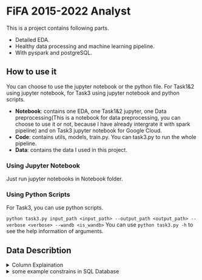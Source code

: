 # FiFA 2015-2022 Analyst
This is a project contains following parts. 
- Detailed EDA.
- Healthy data processing and machine learning pipeline.
- With pyspark and postgreSQL.
## How to use it 
You can choose to use the jupyter notebook or the python file. For Task1&2 using jupyter notebook, for Task3 using jupyter notebook and python scripts.

- **Notebook**: contains one EDA, one Task1&2 jupyter, one Data preprocessing(This is a notebook for data preprocessing, you can choose to use it or not, because I have already intergrate it with spark pipeline) and on Task3 jupyter notebook for Google Cloud. 
- **Code**: contains utils, models, train.py. You can task3.py to run the whole pipeline. 
- **Data**: contains the data I used in this project.

### Using Jupyter Notebook 

Just run jupyter notebooks in Notebook folder. 

### Using Python Scripts
For Task3, you can use python scripts. 

`python task3.py input_path <input_path> --output_path <output_path> --verbose <verbose> --wandb <is_wandb>`
You can use `python task3.py -h` to see the help information of arguments. 

## Data Describtion

<details>
<summary>Column Explaination</summary>

- `sofifa_id`: This is an integer that represents the unique ID of a player in the SoFIFA database.
- `player_url`: This is a string that contains the URL of a player's profile.
- `short_name`: This is a string representing the short name of the player.
- `long_name`: This is a string representing the full name of the player.
- `player_positions`: This string represents the positions the player can play in.
- `overall`: This integer represents the overall performance rating of the player.
- `potential`: This integer represents the potential performance rating of the player.
- `value_eur`: This double represents the market value of the player in Euros.
- `wage_eur`: This double represents the wage of the player in Euros.
- `age`: This integer represents the age of the player.
- `dob`: This date field represents the date of birth of the player.
- `height_cm`: This integer represents the height of the player in centimeters.
- `weight_kg`: This integer represents the weight of the player in kilograms.
- `club_team_id`: This double likely represents the unique ID of the club team the player belongs to.
- `club_name`: This string represents the name of the club team the player belongs to.
- `league_name`: This string represents the name of the league the club team competes in.
- `league_level`: This double likely represents the level or tier of the league the club team competes in.
- `club_position`: This string represents the position the player plays in at their club team.
- `club_jersey_number`: This double represents the jersey number of the player at their club team.
- `club_loaned_from`: This string represents the club team the player is loaned from, if applicable.
- `club_joined`: This date field represents the date when the player joined the current club.
- `club_contract_valid_until`: This double likely represents the year until which the player's contract with the club is valid.
- `nationality_id`: This integer likely represents a unique identifier for the player's nationality.
- `nationality_name`: This string represents the nationality of the player.
- `nation_team_id`: This double likely represents the unique ID of the national team the player belongs to.
- `nation_position`: This string represents the position the player plays in at their national team.
- `nation_jersey_number`: This double represents the jersey number of the player at their national team.
- `preferred_foot`: This string indicates the player's preferred foot (either 'Left' or 'Right').
- `weak_foot`: This integer represents the player's skill level with their non-dominant foot.
- `skill_moves`: This integer represents the number of skill moves the player can perform.
- `international_reputation`: This integer represents the player's reputation on an international level.
- `work_rate`: This string represents the player's work rate, typically represented as a combination of their attacking and defensive work rates.
- `body_type`: This string describes the player's body type.
- `real_face`: This string indicates whether the player has a real face in the game or not.
- `release_clause_eur`: This double represents the player's release clause in Euros, if applicable.
- `player_tags`: This string contains any special tags associated with the player.
- `player_traits`: This string contains any special traits that the player has.
- `pace`, `shooting`, `passing`, `dribbling`, `defending`, `physic`: These doubles represent the player's skill ratings in these areas.
- `attacking_crossing`, `attacking_finishing`, `attacking_heading_accuracy`, `attacking_short_passing`, `attacking_volleys`: These integers represent various attacking attributes of the player.
- `skill_dribbling`, `skill_curve`, `skill_fk_accuracy`, `skill_long_passing`, `skill_ball_control`: These integers represent various skill attributes of the player.
- `movement_acceleration`, `movement_sprint_speed`, `movement_agility`, `movement_reactions`, `movement_balance`: These integers represent various movement attributes of the player.
- `power_shot_power`, `power_jumping`, `power_stamina`, `power_strength`, `power_long_shots`: These integers represent various power attributes of the player.
- `mentality_aggression`, `mentality_interceptions`, `mentality_positioning`, `mentality_vision`, `mentality_penalties`, `mentality_composure`: These integers represent various mentality attributes of the player.
- `defending_marking_awareness`, `defending_standing_tackle`, `defending_sliding_tackle`: These integers represent various defending attributes of the player- `goalkeeping_diving`, `goalkeeping_handling`, `goalkeeping_kicking`, `goalkeeping_positioning`, `goalkeeping_reflexes`: These integers represent various goalkeeping attributes of the player.
- `goalkeeping_speed`: This double represents the speed attribute of the player in goalkeeping.
- `ls`, `st`, `rs`, `lw`, `lf`, `cf`, `rf`, `rw`, `lam`, `cam`, `ram`, `lm`, `lcm`, `cm`, `rcm`, `rm`, `lwb`, `ldm`, `cdm`, `rdm`, `rwb`, `lb`, `lcb`, `cb`, `rcb`, `rb`, `gk`: These strings represent the player's skills ratings in different positions on the pitch.
- `player_face_url`: This string represents the URL of the player's face image.
- `club_logo_url`: This string represents the URL of the club's logo.
- `club_flag_url`: This string represents the URL of the club's flag.
- `nation_logo_url`: This string represents the URL of the nation's logo.
- `nation_flag_url`: This string represents the URL of the nation's flag.
- `year`: This integer represents the year of the data.
- `id`: This long integer likely represents a unique identifier for each row or record in the dataset.

</details>

<details>
<summary>some example constrains in SQL Database</summary>

- `_c0 INT PRIMARY KEY`: Defines `_c0` as an integer field that serves as the primary key.
- `sofifa_id INT NOT NULL`: Defines `sofifa_id` as an integer field that cannot be null.
- `player_url VARCHAR(255) NOT NULL`: Defines `player_url` as a string of up to 255 characters that cannot be null.
- `short_name VARCHAR(50) NOT NULL`: Defines `short_name` as a string of up to 50 characters that cannot be null.
- `long_name VARCHAR(100) NOT NULL`: Defines `long_name` as a string of up to 100 characters that cannot be null.
- `player_positions VARCHAR(50)`: Defines `player_positions` as a string of up to 50 characters.
- `overall INT NOT NULL`: Defines `overall` as an integer field that cannot be null.
- `potential INT NOT NULL`: Defines `potential` as an integer field that cannot be null.
- `value_eur DOUBLE NOT NULL`: Defines `value_eur` as a double precision number that cannot be null.
- `wage_eur DOUBLE NOT NULL`: Defines `wage_eur` as a double precision number that cannot be null.
- `age INT NOT NULL`: Defines `age` as an integer field that cannot be null.
- `dob DATE NOT NULL`: Defines `dob` as a date field that cannot be null.
- `height_cm INT NOT NULL`: Defines `height_cm` as an integer field that cannot be null.
- `weight_kg INT NOT NULL`: Defines `weight_kg` as an integer field that cannot be null.
- `club_team_id INT`: Defines `club_team_id` as an integer field.
- `club_name VARCHAR(50)`: Defines `club_name` as a string of up to 50 characters.
- `league_name VARCHAR(50)`: Defines `league_name` as a string of up to 50 characters.
- `league_level INT`: Defines `league_level` as an integer field.
- `club_position VARCHAR(50)`: Defines `club_position` as a string of up to 50 characters.
- `club_jersey_number INT`: Defines `club_jersey_number` as an integer field.
- `club_loaned_from VARCHAR(50)`: Defines `club_loaned_from` as a string of up to 50 characters.
- `club_joined DATE`: Defines `club_joined` as a date field.
- `club_contract_valid_until INT`: Defines `club_contract_valid_until` as an integer field.
- `nationality_id INT`: Defines `nationality_id` as an integer field.
- `nationality_name VARCHAR(50)`: Defines `nationality_name` as a string of up to 50 characters.
- `nation_team_id INT`: Defines `nation_team_id` as an integer field.
- `nation_position VARCHAR(50)`: Defines `nation_position` as a string of up to 50 characters.
- `nation_jersey_number INT`: Defines `nation_jersey_number` as an integer field.

</details>